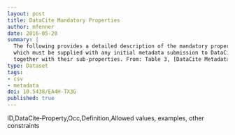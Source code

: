 ```yaml
---
layout: post
title: DataCite Mandatory Properties
author: mfenner
date: 2016-05-20
summary: |
  The following provides a detailed description of the mandatory properties,
  which must be supplied with any initial metadata submission to DataCite,
  together with their sub‐properties. From: Table 3, [DataCite Metadata Schema 3.1](http://schema.datacite.org/meta/kernel-3.1/index.html) documentation.
type: Dataset
tags:
- csv
- metadata
doi: 10.5438/EA4H-TX3G
published: true
---
```

ID,DataCite‐Property,Occ,Definition,Allowed values, examples, other constraints
